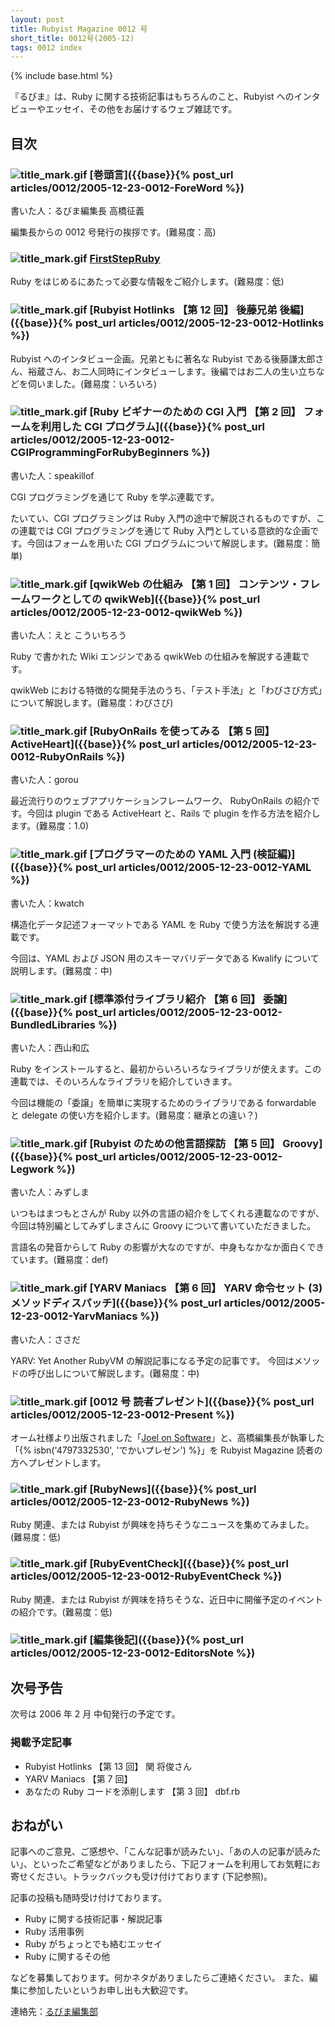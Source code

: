 ```yaml
---
layout: post
title: Rubyist Magazine 0012 号
short_title: 0012号(2005-12)
tags: 0012 index
---
```

{% include base.html %}


『るびま』は、Ruby に関する技術記事はもちろんのこと、Rubyist へのインタビューやエッセイ、その他をお届けするウェブ雑誌です。

## 目次

### ![title_mark.gif]({{base}}{{site.baseurl}}/images/title_mark.gif) [巻頭言]({{base}}{% post_url articles/0012/2005-12-23-0012-ForeWord %})

書いた人：るびま編集長 高橋征義

編集長からの 0012 号発行の挨拶です。(難易度：高)

### ![title_mark.gif]({{base}}{{site.baseurl}}/images/title_mark.gif) [FirstStepRuby](https://github.com/rubima/rubima/blob/master/first_step_ruby/first-step-ruby-2.0.md)

Ruby をはじめるにあたって必要な情報をご紹介します。(難易度：低)

### ![title_mark.gif]({{base}}{{site.baseurl}}/images/title_mark.gif) [Rubyist Hotlinks 【第 12 回】 後藤兄弟 後編]({{base}}{% post_url articles/0012/2005-12-23-0012-Hotlinks %})

Rubyist へのインタビュー企画。兄弟ともに著名な Rubyist である後藤謙太郎さん、裕蔵さん、お二人同時にインタビューします。後編ではお二人の生い立ちなどを伺いました。(難易度：いろいろ)

### ![title_mark.gif]({{base}}{{site.baseurl}}/images/title_mark.gif) [Ruby ビギナーのための CGI 入門 【第 2 回】 フォームを利用した CGI プログラム]({{base}}{% post_url articles/0012/2005-12-23-0012-CGIProgrammingForRubyBeginners %})

書いた人：speakillof

CGI プログラミングを通じて Ruby を学ぶ連載です。

たいてい、CGI プログラミングは Ruby 入門の途中で解説されるものですが、この連載では CGI プログラミングを通じて Ruby 入門としている意欲的な企画です。今回はフォームを用いた CGI プログラムについて解説します。(難易度：簡単)

### ![title_mark.gif]({{base}}{{site.baseurl}}/images/title_mark.gif) [qwikWeb の仕組み 【第 1 回】 コンテンツ・フレームワークとしての qwikWeb]({{base}}{% post_url articles/0012/2005-12-23-0012-qwikWeb %})

書いた人：えと こういちろう

Ruby で書かれた Wiki エンジンである qwikWeb の仕組みを解説する連載です。

qwikWeb における特徴的な開発手法のうち、「テスト手法」と「わびさび方式」について解説します。(難易度：わびさび)

### ![title_mark.gif]({{base}}{{site.baseurl}}/images/title_mark.gif) [RubyOnRails を使ってみる 【第 5 回】 ActiveHeart]({{base}}{% post_url articles/0012/2005-12-23-0012-RubyOnRails %})

書いた人：gorou

最近流行りのウェブアプリケーションフレームワーク、 RubyOnRails の紹介です。今回は plugin である ActiveHeart と、Rails で plugin を作る方法を紹介します。(難易度：1.0)

### ![title_mark.gif]({{base}}{{site.baseurl}}/images/title_mark.gif) [プログラマーのための YAML 入門 (検証編)]({{base}}{% post_url articles/0012/2005-12-23-0012-YAML %})

書いた人：kwatch

構造化データ記述フォーマットである YAML を Ruby で使う方法を解説する連載です。

今回は、YAML および JSON 用のスキーマバリデータである Kwalify について説明します。(難易度：中)

### ![title_mark.gif]({{base}}{{site.baseurl}}/images/title_mark.gif) [標準添付ライブラリ紹介 【第 6 回】 委譲]({{base}}{% post_url articles/0012/2005-12-23-0012-BundledLibraries %})

書いた人：西山和広

Ruby をインストールすると、最初からいろいろなライブラリが使えます。この連載では、そのいろんなライブラリを紹介していきます。

今回は機能の「委譲」を簡単に実現するためのライブラリである forwardable と delegate の使い方を紹介します。(難易度：継承との違い？)

### ![title_mark.gif]({{base}}{{site.baseurl}}/images/title_mark.gif) [Rubyist のための他言語探訪 【第 5 回】 Groovy]({{base}}{% post_url articles/0012/2005-12-23-0012-Legwork %})

書いた人：みずしま

いつもはまつもとさんが Ruby 以外の言語の紹介をしてくれる連載なのですが、今回は特別編としてみずしまさんに Groovy について書いていただきました。

言語名の発音からして Ruby の影響が大なのですが、中身もなかなか面白くできています。(難易度：def)

### ![title_mark.gif]({{base}}{{site.baseurl}}/images/title_mark.gif) [YARV Maniacs 【第 6 回】 YARV 命令セット (3) メソッドディスパッチ]({{base}}{% post_url articles/0012/2005-12-23-0012-YarvManiacs %})

書いた人：ささだ

YARV: Yet Another RubyVM の解説記事になる予定の記事です。
今回はメソッドの呼び出しについて解説します。(難易度：中)

### ![title_mark.gif]({{base}}{{site.baseurl}}/images/title_mark.gif)  [0012 号 読者プレゼント]({{base}}{% post_url articles/0012/2005-12-23-0012-Present %})

オーム社様より出版されました「[Joel on Software](http://ssl.ohmsha.co.jp/cgi-bin/menu.cgi?ISBN=4-274-06630-4)」と、高橋編集長が執筆した「{% isbn('4797332530', 'でかいプレゼン') %}」を Rubyist Magazine 読者の方へプレゼントします。

### ![title_mark.gif]({{base}}{{site.baseurl}}/images/title_mark.gif) [RubyNews]({{base}}{% post_url articles/0012/2005-12-23-0012-RubyNews %})

Ruby 関連、または Rubyist が興味を持ちそうなニュースを集めてみました。(難易度：低)

### ![title_mark.gif]({{base}}{{site.baseurl}}/images/title_mark.gif) [RubyEventCheck]({{base}}{% post_url articles/0012/2005-12-23-0012-RubyEventCheck %})

Ruby 関連、または Rubyist が興味を持ちそうな、近日中に開催予定のイベントの紹介です。(難易度：低)

### ![title_mark.gif]({{base}}{{site.baseurl}}/images/title_mark.gif) [編集後記]({{base}}{% post_url articles/0012/2005-12-23-0012-EditorsNote %})

## 次号予告

次号は 2006 年 2 月 中旬発行の予定です。

### 掲載予定記事

* Rubyist Hotlinks 【第 13 回】 関 将俊さん
* YARV Maniacs 【第 7 回】
* あなたの Ruby コードを添削します 【第 3 回】 dbf.rb


## おねがい

記事へのご意見、ご感想や、「こんな記事が読みたい」、「あの人の記事が読みたい」、といったご希望などがありましたら、下記フォームを利用してお気軽にお寄せください。トラックバックも受け付けております (下記参照)。

記事の投稿も随時受け付けております。

* Ruby に関する技術記事・解説記事
* Ruby 活用事例
* Ruby がちょっとでも絡むエッセイ
* Ruby に関するその他


などを募集しております。何かネタがありましたらご連絡ください。
また、編集に参加したいというお申し出も大歓迎です。

連絡先：[るびま編集部](mailto:magazine@ruby-no-kai.org)


